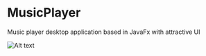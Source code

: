 # MusicPlayer
Music player desktop application based in JavaFx with attractive UI

![Alt text](https://github.com/anushasingh/MusicPlayer/blob/master/src/images/1Capture.PNG "Optional title")
